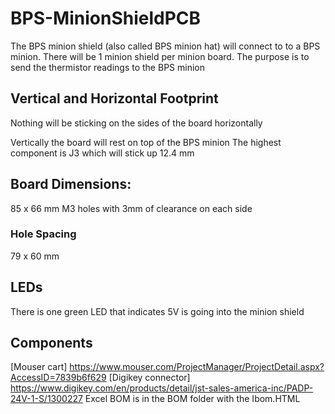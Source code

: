 # BPS-MinionShieldPCB
The BPS minion shield (also called BPS minion hat) will connect to to a BPS minion. There will be 1 minion shield per minion board. The purpose is to send the thermistor readings to the BPS minion

## Vertical and Horizontal Footprint
Nothing will be sticking on the sides of the board horizontally

Vertically the board will rest on top of the BPS minion
The highest component is J3 which will stick up 12.4 mm

## Board Dimensions:
85 x 66 mm
M3 holes with 3mm of clearance on each side
### Hole Spacing
79 x 60 mm

## LEDs
There is one green LED that indicates 5V is going into the minion shield

## Components
[Mouser cart] https://www.mouser.com/ProjectManager/ProjectDetail.aspx?AccessID=7839b6f629
[Digikey connector] https://www.digikey.com/en/products/detail/jst-sales-america-inc/PADP-24V-1-S/1300227
Excel BOM is in the BOM folder with the Ibom.HTML